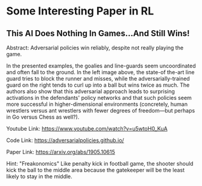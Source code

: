 # Some Interesting Paper in RL

## This AI Does Nothing In Games…And Still Wins!

Abstract: Adversarial policies win reliably, despite not really playing the game. 

In the presented examples, the goalies and line-guards seem uncoordinated and often fall to the ground. In the left image above, the state-of the-art line guard tries to block the runner and misses, while the adversarially-trained guard on the right tends to curl up into a ball but wins twice as much. The authors also show that this adversarial approach leads to surprising activations in the defendants' policy networks and that such policies seem more successful in higher-dimensional environments (concretely, human wrestlers versus ant wrestlers with fewer degrees of freedom—but perhaps in Go versus Chess as well?).

Youtube Link: https://www.youtube.com/watch?v=u5wtoH0_KuA

Code Link: https://adversarialpolicies.github.io/

Paper Link: https://arxiv.org/abs/1905.10615

Hint: "Freakonomics" Like penalty kick in football game, the shooter should kick the ball to the middle area because the gatekeeper will be the least likely to stay in the middle. 